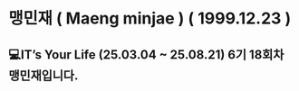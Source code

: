 # 맹민재 ( Maeng minjae )  ( 1999.12.23 )

##  💻IT’s Your Life (25.03.04 ~ 25.08.21) 6기 18회차 맹민재입니다.



